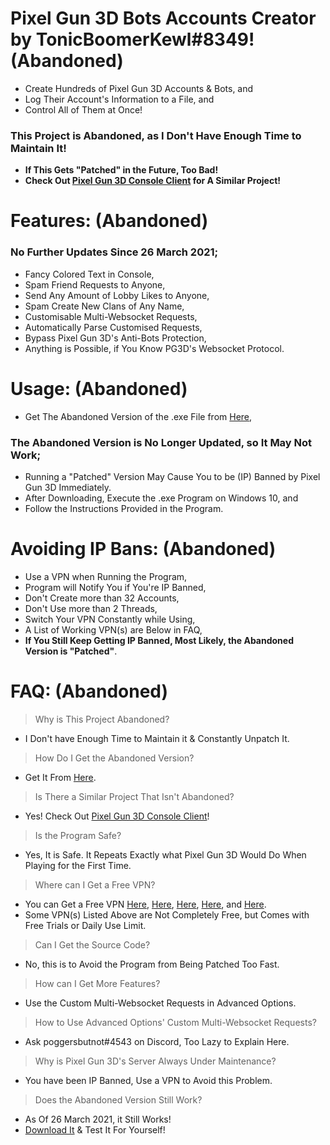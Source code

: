 # Pixel Gun 3D Bots Accounts Creator by TonicBoomerKewl#8349! **(Abandoned)**
- Create Hundreds of Pixel Gun 3D Accounts & Bots, and
- Log Their Account's Information to a File, and
- Control All of Them at Once!
### **This Project is Abandoned, as I Don't Have Enough Time to Maintain It!**
- **If This Gets "Patched" in the Future, Too Bad!**
- **Check Out [Pixel Gun 3D Console Client](https://github.com/TonicBoomerKewl/pixel-gun-3d-console-client) for A Similar Project!**

# Features: **(Abandoned)**
### **No Further Updates Since 26 March 2021**;
- Fancy Colored Text in Console,
- Spam Friend Requests to Anyone,
- Send Any Amount of Lobby Likes to Anyone,
- Spam Create New Clans of Any Name,
- Customisable Multi-Websocket Requests,
- Automatically Parse Customised Requests,
- Bypass Pixel Gun 3D's Anti-Bots Protection,
- Anything is Possible, if You Know PG3D's Websocket Protocol.

# Usage: **(Abandoned)**
- Get The Abandoned Version of the .exe File from [Here](https://github.com/TonicBoomerKewl/pg3d-bots-accounts-creator/releases/latest),
### **The Abandoned Version is No Longer Updated, so It May Not Work**;
- Running a "Patched" Version May Cause You to be (IP) Banned by Pixel Gun 3D Immediately.
- After Downloading, Execute the .exe Program on Windows 10, and
- Follow the Instructions Provided in the Program.

# Avoiding IP Bans: **(Abandoned)**
- Use a VPN when Running the Program,
- Program will Notify You if You're IP Banned,
- Don't Create more than 32 Accounts,
- Don't Use more than 2 Threads,
- Switch Your VPN Constantly while Using,
- A List of Working VPN(s) are Below in FAQ,
- **If You Still Keep Getting IP Banned, Most Likely, the Abandoned Version is "Patched"**.

# FAQ: **(Abandoned)**
> Why is This Project Abandoned?
- I Don't have Enough Time to Maintain it & Constantly Unpatch It.
> How Do I Get the Abandoned Version?
- Get It From [Here](https://github.com/TonicBoomerKewl/pg3d-bots-accounts-creator/releases/latest).
> Is There a Similar Project That Isn't Abandoned?
- Yes! Check Out [Pixel Gun 3D Console Client](https://github.com/TonicBoomerKewl/pixel-gun-3d-console-client)!
> Is the Program Safe?
- Yes, It is Safe. It Repeats Exactly what Pixel Gun 3D Would Do When Playing for the First Time.
> Where can I Get a Free VPN?
- You can Get a Free VPN [Here](https://www.hotspotshield.com/), [Here](https://www.vpnunlimitedapp.com/), [Here](https://www.vpnbook.com/freevpn), [Here](https://www.vpngate.net/), and [Here](https://openvpn.net/download-open-vpn/).
- Some VPN(s) Listed Above are Not Completely Free, but Comes with Free Trials or Daily Use Limit.
> Can I Get the Source Code?
- No, this is to Avoid the Program from Being Patched Too Fast.
> How can I Get More Features?
- Use the Custom Multi-Websocket Requests in Advanced Options.
> How to Use Advanced Options' Custom Multi-Websocket Requests?
- Ask poggersbutnot#4543 on Discord, Too Lazy to Explain Here.
> Why is Pixel Gun 3D's Server Always Under Maintenance?
- You have been IP Banned, Use a VPN to Avoid this Problem.
> Does the Abandoned Version Still Work?
- As Of 26 March 2021, it Still Works!
- [Download It](https://github.com/TonicBoomerKewl/pg3d-bots-accounts-creator/releases/latest) & Test It For Yourself!

<!--gAAAAABgeBu0ct3oa73DY9Pd9q0dd3RoGoPyo7_WWlLtzjIiZnDrGsb4qsxVCEgVWyS30sG5OY1IO81tYG7pPRS1ESgItq9tubhd017rnVGoAqN71yTy2_eUteB5kg-S4OSiLg95XxejJBDwOC40ooguSbjwuzBVA2jSCn-G9Fj3KdQsy_XxC0RxGDjpoasi_xD4ZIXBMZq-b39kNOJV-u29f5FUj1IMyaPhKpSdecJpkMvnNZmLT3Doi58CDqqVQzUG39nzKb3Ts-00eoBmh1XJthLjE9irAj_HWUnNxr32NtzOvPBIsxcJUrAsml5qIojAis5l_cL2TbRhS-Bfmk92QDAdbSfi7R3Hq7ndhmSuHgruJ2m0gdgHrZqj1izEewTAOl3jYEnLdIXTSQRi_8TKC9jggdHqZwhcuozuc9_ooupkUhwaecJGy1PEOiFtxn0bFMgZSEdEQZC9YoS-3rfOdeG1tjBFr2MfhCcAMF8A0gPTGzmyo6dkt0F8-IIFx5Cg8QdAwrjDXIMK5oHHKeyudJurjXQRBFa_a6vji-0OoiFnBK_stAw6-PIz5-u0ulr_W15nSheXLNRdN9TVUHMr_AHIcDjBFRC6kbV8IA8Dj-Si9ru5lAmlY4qCSpocmTFRFbz8wSgkpI1VmKnecPq4k6RKjc4Z_i0YlsTCxsBJrzNDVaWI83NWeOzgf-9jblalKrlAs3jk0iO5FUPCUCdAS0zRXMsjrUUjwHh0q2UQrjG3yCEpNdj10idrUH2gjSFK1-SJPNBkLeNtrZwuJN_AZdS6rNGbpDXE0-GOQnhmkjIHi79XNfvsQCeHHgdUlGz6zR57NPWQMLzeCuLDsfK7IZH4tUnHvkajJsz1YuCHPYd7XmnrBrLEj2Q48-dL-Ko7g7671Z-ZlLYJUGwW89tcX-CbR8bhAvROy5pPv5DoFwZ0CtyiIQk5HLDhjJsHjXhKpqfx2neqLfPLve5ptPZo1bAQAjkR-5YEoA8NxTpjWL4HIxkGdEFlt44jUSlCF6WG6ffkzlrTDNCynuCh76WZzLIqHrmDxuwAwDQQWDyX99WL1tH5kjTTHT7GOJPZ3TXQhSsoXjRDZP-yQXvUCdOVYM5BCYf1ZecHQpR9NunkFii2h8B2-pqrZSySFi2qmJw2H6Cq750BbJ6KDBpD6hLTSo_ApHdRcp5L7A1dKOnwJs194eyTXxabw_8uekUIX-asCVexOgFnDKLQpFlHODjj6ADjLvXGqKqfHVczIzhTc3zwVTB_lnGDpiWAUVVI0gIz0tWlMWD7-->
